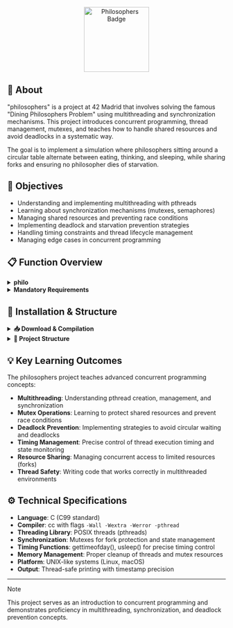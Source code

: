 <p align="center">
  <img src="https://github.com/ayogun/42-project-badges/raw/main/badges/philosopherse.png" alt="Philosophers Badge" width="150" height="150">
</p>

## 📖 About

"philosophers" is a project at 42 Madrid that involves solving the famous "Dining Philosophers Problem" using multithreading and synchronization mechanisms. This project introduces concurrent programming, thread management, mutexes, and teaches how to handle shared resources and avoid deadlocks in a systematic way.

The goal is to implement a simulation where philosophers sitting around a circular table alternate between eating, thinking, and sleeping, while sharing forks and ensuring no philosopher dies of starvation.

## 🎯 Objectives

- Understanding and implementing multithreading with pthreads
- Learning about synchronization mechanisms (mutexes, semaphores)
- Managing shared resources and preventing race conditions
- Implementing deadlock and starvation prevention strategies
- Handling timing constraints and thread lifecycle management
- Managing edge cases in concurrent programming

## 📋 Function Overview

<details>
<summary><strong>philo</strong></summary>

### Concepts

**Description:** Simulation of the Dining Philosophers Problem using threads and mutexes  
**Usage:** `./philo number_of_philosophers time_to_die time_to_eat time_to_sleep [number_of_times_each_philosopher_must_eat]`  
**Behavior:** Each philosopher alternates between eating, thinking, and sleeping  

```c
int main(int argc, char **argv);
```

### Use of threads and synchronization
The implementation of **philosophers** requires creating multiple threads and managing shared resources. For this, POSIX threads and synchronization primitives are used:

The main functions and concepts are:

- **`pthread_create()`** ➜ Creates a new thread that executes a specified function.

```c
pthread_create(&thread_id, NULL, philosopher_routine, &philosopher_data);
```

- **`pthread_mutex_lock()`** / **`pthread_mutex_unlock()`** ➜ Locks and unlocks a mutex to protect shared resources.

```c
pthread_mutex_lock(&fork_mutex);
// Critical section
pthread_mutex_unlock(&fork_mutex);
```

- **`pthread_join()`** ➜ Waits for a thread to terminate and collects its return value.

```c
pthread_join(thread_id, NULL);
```

- **`usleep()`** ➜ Suspends execution for microsecond intervals to simulate time passing.

```c
usleep(time_to_eat * 1000); // Convert ms to microseconds
```

- **`gettimeofday()`** ➜ Gets the current time to track philosopher states and detect deaths.

```c
gettimeofday(&current_time, NULL);
```

These functions are essential for implementing **philosophers**, as they allow concurrent execution, resource protection, and precise timing control.

</details>

<details>
<summary><strong>Mandatory Requirements</strong></summary>

### Program Arguments

- **`number_of_philosophers`**: The number of philosophers (and forks)
- **`time_to_die`**: Time in milliseconds a philosopher can survive without eating
- **`time_to_eat`**: Time in milliseconds it takes for a philosopher to eat
- **`time_to_sleep`**: Time in milliseconds a philosopher spends sleeping
- **`[number_of_times_each_philosopher_must_eat]`**: Optional argument for simulation end condition

### Simulation Rules

- Philosophers sit in a circle with one fork between each pair
- A philosopher needs both adjacent forks to eat
- After eating, philosophers put down forks and start sleeping
- After sleeping, philosophers start thinking
- The simulation stops when a philosopher dies or all have eaten enough times

### Output Format

```
timestamp_in_ms X has taken a fork
timestamp_in_ms X is eating
timestamp_in_ms X is sleeping
timestamp_in_ms X is thinking
timestamp_in_ms X died
```

</details>

## 🚀 Installation & Structure

<details>
<summary><strong>📥 Download & Compilation</strong></summary>
    
<br>

```bash
# Clone the repository
git clone https://github.com/ravazque/philosophers.git
cd philosophers

# Compile the program
make

# Clean object files
make clean

# Clean everything including executable
make fclean

# Recompile everything
make re

# Run the program
./philo 5 800 200 200 [5]
```

<br>

</details>

<details>
<summary><strong>📁 Project Structure</strong></summary>

<br>

```
philosophers/
├──┬ include/
│  └── philo.h                          # Header file with prototypes and structures
├──┬ src/
│  ├── init.c                           # Data initialization, philosophers setup and mutex creation
│  ├── monitor.c                        # Death detection, meal counting and simulation monitoring
│  ├── parsing.c                        # Argument validation and positive number checking
│  ├── philo.c                          # Main program, thread creation and time utilities
│  ├── routine.c                        # Philosopher lifecycle (thinking, eating, sleeping)
│  └── utils.c                          # Helper functions (printing, cleanup, error messages)
├── Makefile                            # Compilation rules
└── README.md                           # Project documentation
```

<br>

</details>

## 💡 Key Learning Outcomes

The philosophers project teaches advanced concurrent programming concepts:

- **Multithreading**: Understanding pthread creation, management, and synchronization
- **Mutex Operations**: Learning to protect shared resources and prevent race conditions
- **Deadlock Prevention**: Implementing strategies to avoid circular waiting and deadlocks
- **Timing Management**: Precise control of thread execution timing and state monitoring
- **Resource Sharing**: Managing concurrent access to limited resources (forks)
- **Thread Safety**: Writing code that works correctly in multithreaded environments

## ⚙️ Technical Specifications

- **Language**: C (C99 standard)
- **Compiler**: cc with flags `-Wall -Wextra -Werror -pthread`
- **Threading Library**: POSIX threads (pthreads)
- **Synchronization**: Mutexes for fork protection and state management
- **Timing Functions**: gettimeofday(), usleep() for precise timing control
- **Memory Management**: Proper cleanup of threads and mutex resources
- **Platform**: UNIX-like systems (Linux, macOS)
- **Output**: Thread-safe printing with timestamp precision

---

> [!NOTE]
> This project serves as an introduction to concurrent programming and demonstrates proficiency in multithreading, synchronization, and deadlock prevention concepts.